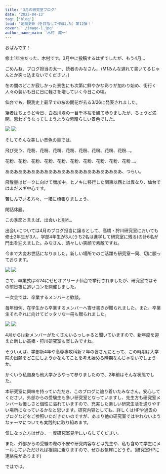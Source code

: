 ```yaml
---
title: '3月の研究室ブログ'
date: '2023-04-13'
tag: ['blog']
lead: '定期更新（を目指して作成した）第12弾！'
cover: './image-1.jpg'
author_name_main: '木村　龍一'
---
```


おばんです！

修士1年生だった、木村です。3月中に投稿するはずでしたが、もう4月…

ごめんね、ブログ担当の太一、読者のみなさん… (M1みんな遅れて書いてるじゃんとか突っ込まないでください。)

冬の間のどこか寂しかった景色にも次第に鮮やかな彩りが加わり始め、街行く人々の装いも日に日に軽さを増していく今日この頃。

仙台でも、観測史上最早での桜の開花が去る3/26に発表されました。

筆者はちょうど今日、白石川堤の一目千本桜を観て参りましたが、ちょうど満開。思わずうなってしまうような素晴らしい景色でした。

![](./image-1.jpg)
![](./image-2.jpg)

そしてそんな美しい景色の裏では、

飛び交う、花粉、花粉、花粉、花粉、花粉、花粉、花粉、花粉…。

花粉、花粉、花粉、花粉、花粉、花粉、花粉、花粉、花粉、花粉…。

あああああああああああああああああああああああああああ、つらい。

飛散量はピークに向けて増加中。ヒノキに移行した関東以西とは異なり、仙台ではまだスギ中心です。

苦しんでいる方々、一緒に頑張りましょう。

閑話休題。

この季節と言えば、出会いと別れ。

出会いについては4月のブログ担当に譲るとして、高橋・狩川研究室においても修士2年生が3人、学部4年生が3人(うち2名は進学して研究室に残る)の計6名が門出を迎えました。みなさん、清々しい笑顔で素敵ですね。

今まで大変お世話になりました。新しい場所でのご活躍も研究室一同、切に願っております。

![](./image-3.jpg)
![](./image-4.jpg)

さて、卒業式は3/24にゼビオアリーナ仙台で挙行されましたが、研究室ではその前日夜に追いコンを開催しました。

一次会では、卒業するメンバーと歓談。

毎年恒例、在学生から卒業するメンバーへ寄せ書きが贈られました。また、卒業生それぞれに向けてピッタリな一冊も贈られました。

![](./image-5.jpg)
![](./image-6.jpg)

4月からは新メンバーがたくさんいらっしゃると聞いていますので、新年度を迎えた新しい高橋・狩川研究室も楽しみですね。

そういえば、学部新4年や高専専攻科新２年の皆さんにとって、この時期は大学院の出願をどこにしようかなんてことを考え始める時期なんじゃないでしょうか。

かくいう私自身も他大学からやって参りましたので、2年前はそんな状態でした。

本研究室に興味を持っていただき、このブログに辿り着いたみなさん。安心してください。外部からの受験生も多い研究室となっていますし、先生方も研究室メンバーも優しさと個性に溢れていますので、充実した楽しい研究生活を送りやすい場所になっているかなと思います。研究内容としても、詳しくはHPや過去のブログなどをご参照いただきたいのですが、あまり他の研究室ではやれないようなテーマについても実践的に取り組めます。

気になった方はぜひ、一度研究室見学にいらしてください。

また、外部からの受験の際の不安や研究内容などは先生や、私も含めて学生にメールしていただければ相談に乗りますので、ぜひお気軽にどうぞ。(研究室HPに連絡先があります)

ではでは。
